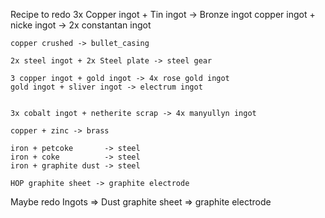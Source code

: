 Recipe to redo 
    3x Copper ingot + Tin ingot -> Bronze ingot
    copper ingot + nicke ingot -> 2x constantan ingot

    copper crushed -> bullet_casing

    2x steel ingot + 2x Steel plate -> steel gear

    3 copper ingot + gold ingot -> 4x rose gold ingot
    gold ingot + sliver ingot -> electrum ingot


    3x cobalt ingot + netherite scrap -> 4x manyullyn ingot

    copper + zinc -> brass

    iron + petcoke       -> steel
    iron + coke          -> steel
    iron + graphite dust -> steel

    HOP graphite sheet -> graphite electrode

Maybe redo
    Ingots => Dust 
    graphite sheet => graphite electrode
